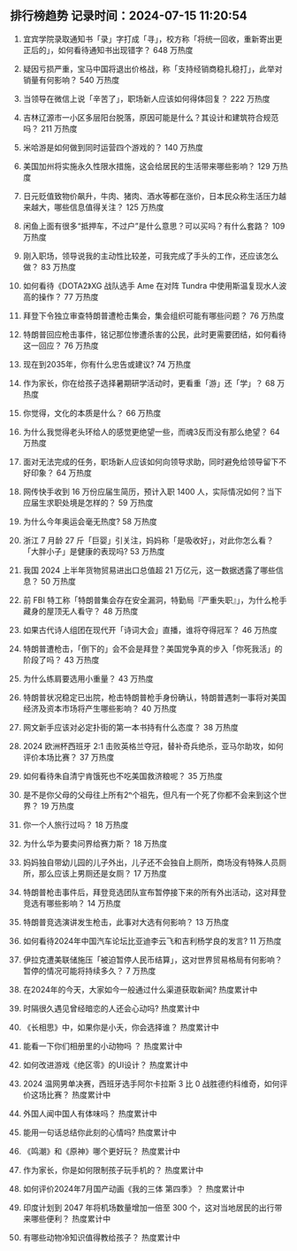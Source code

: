 
## 排行榜趋势 记录时间：2024-07-15 11:20:54
  
  1. 宜宾学院录取通知书「录」字打成「寻」，校方称「将统一回收，重新寄出更正后的」，如何看待通知书出现错字？ 648 万热度
    
  2. 疑因亏损严重，宝马中国将退出价格战，称「支持经销商稳扎稳打」，此举对销量有何影响？ 540 万热度
    
  3. 当领导在微信上说「辛苦了」，职场新人应该如何得体回复？ 222 万热度
    
  4. 吉林辽源市一小区多层阳台脱落，原因可能是什么？其设计和建筑符合规范吗？ 211 万热度
    
  5. 米哈游是如何做到同时运营四个游戏的？ 140 万热度
    
  6. 美国加州将实施永久性限水措施，这会给居民的生活带来哪些影响？ 129 万热度
    
  7. 日元贬值致物价飙升，牛肉、猪肉、酒水等都在涨价，日本民众称生活压力越来越大，哪些信息值得关注？ 125 万热度
    
  8. 闲鱼上面有很多“抵押车，不过户”是什么意思？可以买吗？有什么套路？ 109 万热度
    
  9. 刚入职场，领导说我的主动性比较差，可我完成了手头的工作，还应该怎么做？ 83 万热度
    
  10. 如何看待《DOTA2》XG 战队选手 Ame 在对阵 Tundra 中使用斯温复现水人波高的操作？ 77 万热度
    
  11. 拜登下令独立审查特朗普遭枪击集会，集会组织可能有哪些问题？ 76 万热度
    
  12. 特朗普回应枪击事件，铭记那位惨遭杀害的公民，此时更需要团结，如何看待这一回应？ 76 万热度
    
  13. 现在到2035年，你有什么忠告或建议? 74 万热度
    
  14. 作为家长，你在给孩子选择暑期研学活动时，更看重「游」还「学」？ 68 万热度
    
  15. 你觉得，文化的本质是什么？ 66 万热度
    
  16. 为什么我觉得老头环给人的感觉更绝望一些，而魂3反而没有那么绝望？ 64 万热度
    
  17. 面对无法完成的任务，职场新人应该如何向领导求助，同时避免给领导留下不好印象？ 64 万热度
    
  18. 网传快手收到 16 万份应届生简历，预计入职 1400 人，实际情况如何？当下应届生求职处境是怎样的？ 59 万热度
    
  19. 为什么今年奥运会毫无热度? 58 万热度
    
  20. 浙江 7 月龄 27 斤「巨婴」引关注，妈妈称「是吸收好」，对此你怎么看？「大胖小子」是健康的表现吗? 53 万热度
    
  21. 我国 2024 上半年货物贸易进出口总值超 21 万亿元，这一数据透露了哪些信息？ 50 万热度
    
  22. 前 FBI 特工称「特朗普集会存在安全漏洞，特勤局『严重失职』」，为什么枪手藏身的屋顶无人看守？ 48 万热度
    
  23. 如果古代诗人组团在现代开「诗词大会」直播，谁将夺得冠军？ 46 万热度
    
  24. 特朗普遭枪击，「倒下的」会不会是拜登？美国党争真的步入「你死我活」的阶段了吗？ 43 万热度
    
  25. 为什么练肩要选用小重量？ 43 万热度
    
  26. 特朗普状况稳定已出院，枪击特朗普枪手身份确认，特朗普遇刺一事将对美国经济及资本市场将产生哪些影响？ 40 万热度
    
  27. 网文新手应该对必定扑街的第一本书持有什么态度？ 38 万热度
    
  28. 2024 欧洲杯西班牙 2:1 击败英格兰夺冠，替补奇兵绝杀，亚马尔助攻，如何评价本场比赛？ 37 万热度
    
  29. 如何看待朱自清宁肯饿死也不吃美国救济粮呢？ 35 万热度
    
  30. 是不是你父母的父母往上所有2ⁿ个祖先，但凡有一个死了你都不会来到这个世界？ 19 万热度
    
  31. 你一个人旅行过吗？ 18 万热度
    
  32. 为什么华为要卖问界给赛力斯？ 18 万热度
    
  33. 妈妈独自带幼儿园的儿子外出，儿子还不会独自上厕所，商场没有特殊人员厕所，那么应该上男厕还是女厕？ 17 万热度
    
  34. 特朗普枪击事件后，拜登竞选团队宣布暂停接下来的所有外出活动，这对拜登竞选有哪些影响？ 14 万热度
    
  35. 特朗普竞选演讲发生枪击，此事对大选有何影响？ 13 万热度
    
  36. 如何看待2024年中国汽车论坛比亚迪李云飞和吉利杨学良的发言? 11 万热度
    
  37. 伊拉克遭美联储施压「被迫暂停人民币结算」，这对世界贸易格局有何影响？暂停的情况可能将持续多久？ 7 万热度
    
  38. 在2024年的今天，大家如今一般通过什么渠道获取新闻? 热度累计中
    
  39. 时隔很久遇见曾经暗恋的人还会心动吗? 热度累计中
    
  40. 《长相思》中，如果你是小夭，你会选择谁？ 热度累计中
    
  41. 能看一下你们相册里的小动物吗 ？ 热度累计中
    
  42. 如何改进游戏《绝区零》的UI设计？ 热度累计中
    
  43. 2024 温网男单决赛，西班牙选手阿尔卡拉斯 3 比 0 战胜德约科维奇，如何评价这场比赛？ 热度累计中
    
  44. 外国人闻中国人有体味吗？ 热度累计中
    
  45. 能用一句话总结你此刻的心情吗? 热度累计中
    
  46. 《鸣潮》和《原神》哪个更好玩？ 热度累计中
    
  47. 作为家长，你是如何限制孩子玩手机的？ 热度累计中
    
  48. 如何评价2024年7月国产动画《我的三体 第四季》？ 热度累计中
    
  49. 印度计划到 2047 年将机场数量增加一倍至 300 个，这对当地居民的出行带来哪些便利？ 热度累计中
    
  50. 有哪些动物冷知识值得教给孩子？ 热度累计中
    